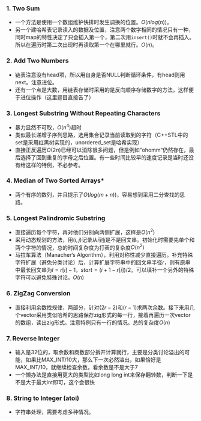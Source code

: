 ### 1. Two Sum

- 一个方法是使用一个数组维护快排时发生调换的位置。$O(nlog(n))$。
- 另一个建哈希表记录读入的数据及位置，注意两个数字相同的情况只有一种，同时map的特性决定了只会插入第一个，第二次用`insert()`时就不会再插入。所以在遍历时第二次出现时再读取第一个在哪里就行。$O(n)$。

### 2. Add Two Numbers 

- 链表注意没有head项，所以用自身是否NULL判断循环条件，有head则用next。注意进位。
- 还有一个点是大数，用链表存储时采用的是反向顺序存储数字的方法，这样便于进位操作（这里题目直接告了）

### 3. Longest Substring Without Repeating Characters

- 暴力显然不可取，$O(n^4)$超时
- 类似最长递增子序列思路，选用集合记录当前读取到的字符（C++STL中的set是采用红黑树实现的，unordered_set是哈希实现）
- 直接正反遍历$O(2n)$已经可以消除很多问题，但是例如”ohomm“仍然存在，最后选择了回到重复的字母之后位置。有一些时间比较早的速度记录是当时还没有给这样的特例，不必参考。

### 4. Median of Two Sorted Arrays*

- 两个有序的数列，并且提示了$O(log(m+n))$，容易想到采用二分查找的思路。

### 5.  Longest Palindromic Substring

- 直接遍历每个字符，再对他们分别向两侧扩展，这样是$O(n^2)$
- 采用动态规划的方法，用$(i,j)$记录从$i$到$j$是不是回文串。初始化时需要先单个和两个字符的情况，总的时间复杂度为打表的复杂度$O(n^2)$
- 马拉车算法（Manacher‘s Algorithm），利用对称性减少直接遍历。补充特殊字符扩展（避免分类讨论）后，计算扩展字符串中的回文串半径$r$，则有原串中最长回文串为$l=r[i]-1$，$start=(i+1-r[i])/2$。可以填补一个另外的特殊字符可以避免特殊讨论。$O(n)$

### 6. ZigZag Conversion

- 直接利用余数找规律，两部分，针对$(2r-2)$和$(r-1)$求两次余数。接下来用几个vector采用类似哈希的思路保存zig形式的每一行，接着再遍历一次vector的数组，读出zig形式。注意特例只有一行的情况。总的复杂度$O(n)$

### 7. Reverse Integer

- 输入是32位的，取余数和商数部分拆开计算就行，主要是分类讨论溢出的可能，如果比MAX_INT/10大，那么下一次必然溢出，如果恰好是MAX_INT/10，就继续检查余数，看余数是不是大于7
- 一个懒办法是直接用更大的类型比如long long int来保存翻转数，判断一下是不是大于最大int即可，这个会很快

### 8. String to Integer (atoi)

- 字符串处理，需要考虑多种情况。